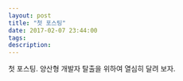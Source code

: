 ```yaml
---
layout: post
title: "첫 포스팅"
date: 2017-02-07 23:44:00
tags: 
description: 
---
```


첫 포스팅. 양산형 개발자 탈출을 위하여 열심히 달려 보자.